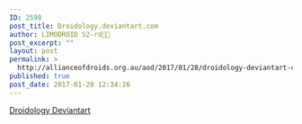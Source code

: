 ```yaml
---
ID: 2598
post_title: Droidology.deviantart.com
author: LIMODROID S2-rd🔭🔬
post_excerpt: ""
layout: post
permalink: >
  http://allianceofdroids.org.au/aod/2017/01/28/droidology-deviantart-com/
published: true
post_date: 2017-01-28 12:34:26
---
```

<a href="http://droidology.deviantart.com">Droidology Deviantart</a>